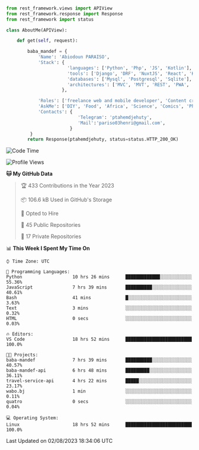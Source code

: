 ###
```python
from rest_framework.views import APIView
from rest_framework.response import Response
from rest_framework import status

class AboutMe(APIView):

    def get(self, request):

        baba_mandef = {
            'Name': 'Abiodoun PARAISO',
            'Stack': {
                       'languages': ['Python', 'Php', 'JS', 'Kotlin'],
                       'tools': ['Django', 'DRF', 'NuxtJS', 'React', 'Kotlin', 'Electron'],
                       'databases': ['Mysql', 'Postgresql', 'Sqlite'],
                       'architectures': ['MVC', 'MVT', 'REST', 'PWA', 'SPA', 'MicroServices']
                     },

            'Roles': ['freelance web and mobile developer', 'Content creator', 'Teacher', 'Mentor'],
            'AskMe': ['DIY', 'Food', 'Africa', 'Science', 'Comics', 'Photography', 'Tech', 'Programming'],
            'Contacts': {
                           'Telegram': 'ptahemdjehuty',
                           'Mail':'pariso03henri@gmail.com',
                        }
         }
        return Response(ptahemdjehuty, status=status.HTTP_200_OK)

```                    

<!--START_SECTION:waka-->
![Code Time](http://img.shields.io/badge/Code%20Time-720%20hrs%2043%20mins-blue)

![Profile Views](http://img.shields.io/badge/Profile%20Views-0-blue)

**🐱 My GitHub Data** 

> 🏆 433 Contributions in the Year 2023
 > 
> 📦 106.6 kB Used in GitHub's Storage 
 > 
> 💼 Opted to Hire
 > 
> 📜 45 Public Repositories 
 > 
> 🔑 17 Private Repositories  
 > 
📊 **This Week I Spent My Time On** 

```text
⌚︎ Time Zone: UTC

💬 Programming Languages: 
Python                   10 hrs 26 mins      █████████████░░░░░░░░░░░░   55.36% 
JavaScript               7 hrs 39 mins       ██████████░░░░░░░░░░░░░░░   40.61% 
Bash                     41 mins             █░░░░░░░░░░░░░░░░░░░░░░░░   3.63% 
Text                     3 mins              ░░░░░░░░░░░░░░░░░░░░░░░░░   0.32% 
HTML                     0 secs              ░░░░░░░░░░░░░░░░░░░░░░░░░   0.03%

🔥 Editors: 
VS Code                  18 hrs 52 mins      █████████████████████████   100.0%

🐱‍💻 Projects: 
baba-mandef              7 hrs 39 mins       ██████████░░░░░░░░░░░░░░░   40.57% 
baba-mandef-api          6 hrs 48 mins       █████████░░░░░░░░░░░░░░░░   36.11% 
travel-service-api       4 hrs 22 mins       █████░░░░░░░░░░░░░░░░░░░░   23.17% 
wabo.bj                  1 min               ░░░░░░░░░░░░░░░░░░░░░░░░░   0.11% 
quatro                   0 secs              ░░░░░░░░░░░░░░░░░░░░░░░░░   0.04%

💻 Operating System: 
Linux                    18 hrs 52 mins      █████████████████████████   100.0%

```


 Last Updated on 02/08/2023 18:34:06 UTC
<!--END_SECTION:waka-->
